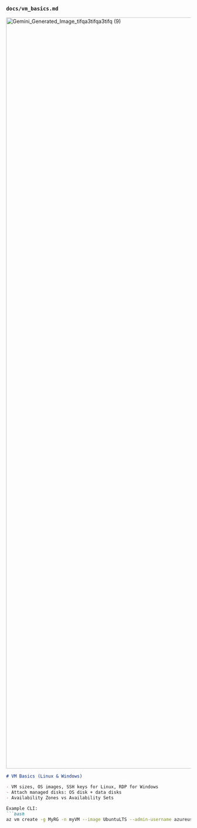 

### `docs/vm_basics.md`
<img width="2048" height="2048" alt="Gemini_Generated_Image_tifqa3tifqa3tifq (9)" src="https://github.com/user-attachments/assets/626d8b93-5851-411d-b761-715c4c1fe4af" />

```markdown
# VM Basics (Linux & Windows)

- VM sizes, OS images, SSH keys for Linux, RDP for Windows
- Attach managed disks: OS disk + data disks
- Availability Zones vs Availability Sets

Example CLI:
```bash
az vm create -g MyRG -n myVM --image UbuntuLTS --admin-username azureuser --ssh-key-value ~/.ssh/id_rsa.pub
